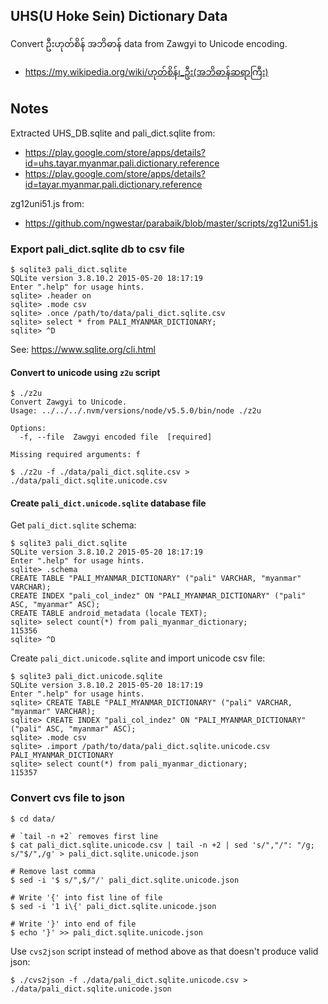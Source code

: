 ## UHS(U Hoke Sein) Dictionary Data

Convert ဦးဟုတ်စိန် အဘိဓာန် data from Zawgyi to Unicode encoding.

* https://my.wikipedia.org/wiki/ဟုတ်​စိန်၊_ဦး(အဘိဓာန်​ဆရာ​ကြီး)

## Notes

Extracted UHS_DB.sqlite and pali_dict.sqlite from:
* https://play.google.com/store/apps/details?id=uhs.tayar.myanmar.pali.dictionary.reference
* https://play.google.com/store/apps/details?id=tayar.myanmar.pali.dictionary.reference

zg12uni51.js from:
* https://github.com/ngwestar/parabaik/blob/master/scripts/zg12uni51.js

### Export pali_dict.sqlite db to csv file

```
$ sqlite3 pali_dict.sqlite
SQLite version 3.8.10.2 2015-05-20 18:17:19
Enter ".help" for usage hints.
sqlite> .header on
sqlite> .mode csv
sqlite> .once /path/to/data/pali_dict.sqlite.csv
sqlite> select * from PALI_MYANMAR_DICTIONARY;
sqlite> ^D
```

See: https://www.sqlite.org/cli.html

#### Convert to unicode using `z2u` script

```
$ ./z2u
Convert Zawgyi to Unicode.
Usage: ../../../.nvm/versions/node/v5.5.0/bin/node ./z2u

Options:
  -f, --file  Zawgyi encoded file  [required]

Missing required arguments: f
```

```
$ ./z2u -f ./data/pali_dict.sqlite.csv > ./data/pali_dict.sqlite.unicode.csv
```

#### Create `pali_dict.unicode.sqlite` database file

Get `pali_dict.sqlite` schema:
```
$ sqlite3 pali_dict.sqlite
SQLite version 3.8.10.2 2015-05-20 18:17:19
Enter ".help" for usage hints.
sqlite> .schema
CREATE TABLE "PALI_MYANMAR_DICTIONARY" ("pali" VARCHAR, "myanmar" VARCHAR);
CREATE INDEX "pali_col_indez" ON "PALI_MYANMAR_DICTIONARY" ("pali" ASC, "myanmar" ASC);
CREATE TABLE android_metadata (locale TEXT);
sqlite> select count(*) from pali_myanmar_dictionary;
115356
sqlite> ^D
```

Create `pali_dict.unicode.sqlite` and import unicode csv file:
```
$ sqlite3 pali_dict.unicode.sqlite
SQLite version 3.8.10.2 2015-05-20 18:17:19
Enter ".help" for usage hints.
sqlite> CREATE TABLE "PALI_MYANMAR_DICTIONARY" ("pali" VARCHAR, "myanmar" VARCHAR);
sqlite> CREATE INDEX "pali_col_indez" ON "PALI_MYANMAR_DICTIONARY" ("pali" ASC, "myanmar" ASC);
sqlite> .mode csv
sqlite> .import /path/to/data/pali_dict.sqlite.unicode.csv PALI_MYANMAR_DICTIONARY
sqlite> select count(*) from pali_myanmar_dictionary;
115357
```

### Convert cvs file to json

```
$ cd data/

# `tail -n +2` removes first line
$ cat pali_dict.sqlite.unicode.csv | tail -n +2 | sed 's/","/": "/g; s/"$/",/g' > pali_dict.sqlite.unicode.json

# Remove last comma
$ sed -i '$ s/",$/"/' pali_dict.sqlite.unicode.json

# Write '{' into fist line of file
$ sed -i '1 i\{' pali_dict.sqlite.unicode.json

# Write '}' into end of file
$ echo '}' >> pali_dict.sqlite.unicode.json
```

Use `cvs2json` script instead of method above as that doesn't produce valid json:
```
$ ./cvs2json -f ./data/pali_dict.sqlite.unicode.csv > ./data/pali_dict.sqlite.unicode.json
```
